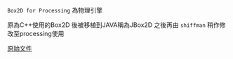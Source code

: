 `Box2D for Processing` 為物理引擎

原為C++使用的Box2D
後被移植到JAVA稱為JBox2D
之後再由 `shiffman` 稍作修改至processing使用

[原始文件](https://github.com/shiffman/Box2D-for-Processing)